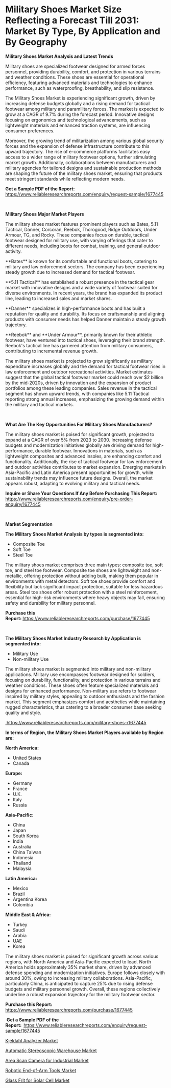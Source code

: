 <p><h1>Military Shoes Market Size Reflecting a Forecast Till 2031: Market By Type, By Application and By Geography</h1></p><p><strong>Military Shoes Market Analysis and Latest Trends</strong></p>
<p><p>Military shoes are specialized footwear designed for armed forces personnel, providing durability, comfort, and protection in various terrains and weather conditions. These shoes are essential for operational efficiency, featuring advanced materials and technologies to enhance performance, such as waterproofing, breathability, and slip resistance.</p><p>The Military Shoes Market is experiencing significant growth, driven by increasing defense budgets globally and a rising demand for tactical footwear among military and paramilitary forces. The market is expected to grow at a CAGR of 9.7% during the forecast period. Innovative designs focusing on ergonomics and technological advancements, such as lightweight materials and enhanced traction systems, are influencing consumer preferences.</p><p>Moreover, the growing trend of militarization among various global security forces and the expansion of defense infrastructure contribute to this upward trajectory. The rise of e-commerce platforms facilitates easy access to a wider range of military footwear options, further stimulating market growth. Additionally, collaborations between manufacturers and military agencies for tailored designs and sustainable production methods are shaping the future of the military shoes market, ensuring that products meet stringent standards while reflecting modern needs.</p></p>
<p><strong>Get a Sample PDF of the Report:&nbsp;</strong> <a href="https://www.reliableresearchreports.com/enquiry/request-sample/1677445?utm_campaign=13&utm_medium=2&utm_source=Github&utm_content=ia&utm_term=28122024&utm_id=military-shoes">https://www.reliableresearchreports.com/enquiry/request-sample/1677445</a></p>
<p>&nbsp;</p>
<p><strong>Military Shoes Major Market Players</strong></p>
<p><p>The military shoes market features prominent players such as Bates, 5.11 Tactical, Danner, Corcoran, Reebok, Thorogood, Ridge Outdoors, Under Armour, TG, and Rocky. These companies focus on durable, tactical footwear designed for military use, with varying offerings that cater to different needs, including boots for combat, training, and general outdoor activity.</p><p>**Bates** is known for its comfortable and functional boots, catering to military and law enforcement sectors. The company has been experiencing steady growth due to increased demand for tactical footwear. </p><p>**5.11 Tactical** has established a robust presence in the tactical gear market with innovative designs and a wide variety of footwear suited for diverse environments. In recent years, the brand has expanded its product line, leading to increased sales and market shares.</p><p>**Danner** specializes in high-performance boots and has built a reputation for quality and durability. Its focus on craftsmanship and aligning products with consumer needs has helped Danner maintain a steady growth trajectory.</p><p>**Reebok** and **Under Armour**, primarily known for their athletic footwear, have ventured into tactical shoes, leveraging their brand strength. Reebok's tactical line has garnered attention from military consumers, contributing to incremental revenue growth.</p><p>The military shoes market is projected to grow significantly as military expenditure increases globally and the demand for tactical footwear rises in law enforcement and outdoor recreational activities. Market estimates suggest that the global tactical footwear market could reach over $2 billion by the mid-2020s, driven by innovation and the expansion of product portfolios among these leading companies. Sales revenue in the tactical segment has shown upward trends, with companies like 5.11 Tactical reporting strong annual increases, emphasizing the growing demand within the military and tactical markets.</p></p>
<p>&nbsp;</p>
<p><strong>What Are The Key Opportunities For Military Shoes Manufacturers?</strong></p>
<p><p>The military shoes market is poised for significant growth, projected to expand at a CAGR of over 5% from 2023 to 2030. Increasing defense budgets and modernization initiatives globally are driving demand for high-performance, durable footwear. Innovations in materials, such as lightweight composites and advanced insoles, are enhancing comfort and functionality. Additionally, the rise of tactical footwear for law enforcement and outdoor activities contributes to market expansion. Emerging markets in Asia-Pacific and Latin America present opportunities for growth, while sustainability trends may influence future designs. Overall, the market appears robust, adapting to evolving military and tactical needs.</p></p>
<p><strong>Inquire or Share Your Questions If Any Before Purchasing This Report:</strong> <a href="https://www.reliableresearchreports.com/enquiry/pre-order-enquiry/1677445?utm_campaign=13&utm_medium=2&utm_source=Github&utm_content=ia&utm_term=28122024&utm_id=military-shoes">https://www.reliableresearchreports.com/enquiry/pre-order-enquiry/1677445</a></p>
<p>&nbsp;</p>
<p><strong>Market Segmentation</strong></p>
<p><strong>The Military Shoes Market Analysis by types is segmented into:</strong></p>
<p><ul><li>Composite Toe</li><li>Soft Toe</li><li>Steel Toe</li></ul></p>
<p><p>The military shoes market comprises three main types: composite toe, soft toe, and steel toe footwear. Composite toe shoes are lightweight and non-metallic, offering protection without adding bulk, making them popular in environments with metal detectors. Soft toe shoes provide comfort and flexibility but lack significant impact protection, suitable for less hazardous areas. Steel toe shoes offer robust protection with a steel reinforcement, essential for high-risk environments where heavy objects may fall, ensuring safety and durability for military personnel.</p></p>
<p><strong>Purchase this Report:&nbsp;</strong><a href="https://www.reliableresearchreports.com/purchase/1677445?utm_campaign=13&utm_medium=2&utm_source=Github&utm_content=ia&utm_term=28122024&utm_id=military-shoes">https://www.reliableresearchreports.com/purchase/1677445</a></p>
<p>&nbsp;</p>
<p><strong>The Military Shoes Market Industry Research by Application is segmented into:</strong></p>
<p><ul><li>Military Use</li><li>Non-military Use</li></ul></p>
<p><p>The military shoes market is segmented into military and non-military applications. Military use encompasses footwear designed for soldiers, focusing on durability, functionality, and protection in various terrains and weather conditions. These shoes often feature specialized materials and designs for enhanced performance. Non-military use refers to footwear inspired by military styles, appealing to outdoor enthusiasts and the fashion market. This segment emphasizes comfort and aesthetics while maintaining rugged characteristics, thus catering to a broader consumer base seeking quality and style.</p></p>
<p><a href="https://www.reliableresearchreports.com/military-shoes-r1677445?utm_campaign=13&utm_medium=2&utm_source=Github&utm_content=ia&utm_term=28122024&utm_id=military-shoes">&nbsp;https://www.reliableresearchreports.com/military-shoes-r1677445</a></p>
<p><strong>In terms of Region, the Military Shoes Market Players available by Region are:</strong></p>
<p>
    <p> <strong> North America: </strong>
        <ul>
            <li>United States</li>
            <li>Canada</li>
        </ul>
        </p> 
    <p> <strong> Europe: </strong>
        <ul>
            <li>Germany</li>
            <li>France</li>
            <li>U.K.</li>
            <li>Italy</li>
            <li>Russia</li>
        </ul>
        </p> 
    <p> <strong> Asia-Pacific: </strong>
        <ul>
            <li>China</li>
            <li>Japan</li>
            <li>South Korea</li>
            <li>India</li>
            <li>Australia</li>
            <li>China Taiwan</li>
            <li>Indonesia</li>
            <li>Thailand</li>
            <li>Malaysia</li>
        </ul>
        </p> 
    <p> <strong> Latin America: </strong>
        <ul>
            <li>Mexico</li>
            <li>Brazil</li>
            <li>Argentina Korea</li>
            <li>Colombia</li>
        </ul>
        </p> 
    <p> <strong> Middle East & Africa: </strong>
        <ul>
            <li>Turkey</li>
            <li>Saudi</li>
            <li>Arabia</li>
            <li>UAE</li>
            <li>Korea</li>
        </ul>
    </p>
    </p>
<p><p>The military shoes market is poised for significant growth across various regions, with North America and Asia-Pacific expected to lead. North America holds approximately 35% market share, driven by advanced defense spending and modernization initiatives. Europe follows closely with around 30%, owing to increasing military collaborations. Asia-Pacific, particularly China, is anticipated to capture 25% due to rising defense budgets and military personnel growth. Overall, these regions collectively underline a robust expansion trajectory for the military footwear sector.</p></p>
<p><strong>Purchase this Report: </strong><a href="https://www.reliableresearchreports.com/purchase/1677445?utm_campaign=13&utm_medium=2&utm_source=Github&utm_content=ia&utm_term=28122024&utm_id=military-shoes">https://www.reliableresearchreports.com/purchase/1677445</a></p>
<p>&nbsp;<strong>Get a Sample PDF of the Report:&nbsp;&nbsp;</strong><a href="https://www.reliableresearchreports.com/enquiry/request-sample/1677445?utm_campaign=13&utm_medium=2&utm_source=Github&utm_content=ia&utm_term=28122024&utm_id=military-shoes">https://www.reliableresearchreports.com/enquiry/request-sample/1677445</a></p>
<p><strong></strong></p>
<p><p><a href="https://github.com/rosamariarocque98/Market-Research-Report-List-1/blob/main/kjeldahl-analyzer-market.md?utm_campaign=13&utm_medium=2&utm_source=Github&utm_content=ia&utm_term=28122024&utm_id=military-shoes">Kjeldahl Analyzer Market</a></p><p><a href="https://github.com/krinerstormy331/Market-Research-Report-List-1/blob/main/automatic-stereoscopic-warehouse-market.md?utm_campaign=13&utm_medium=2&utm_source=Github&utm_content=ia&utm_term=28122024&utm_id=military-shoes">Automatic Stereoscopic Warehouse Market</a></p><p><a href="https://github.com/MarciaRunte/Market-Research-Report-List-1/blob/main/area-scan-camera-for-industrial-market.md?utm_campaign=13&utm_medium=2&utm_source=Github&utm_content=ia&utm_term=28122024&utm_id=military-shoes">Area Scan Camera for Industrial Market</a></p><p><a href="https://github.com/suleimannichelle7/Market-Research-Report-List-1/blob/main/robotic-end-of-arm-tools-market.md?utm_campaign=13&utm_medium=2&utm_source=Github&utm_content=ia&utm_term=28122024&utm_id=military-shoes">Robotic End-of-Arm Tools Market</a></p><p><a href="https://github.com/MariaWashington76/Market-Research-Report-List-1/blob/main/glass-frit-for-solar-cell-market.md?utm_campaign=13&utm_medium=2&utm_source=Github&utm_content=ia&utm_term=28122024&utm_id=military-shoes">Glass Frit for Solar Cell Market</a></p></p>